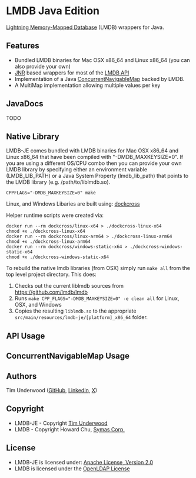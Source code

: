 LMDB Java Edition
=================

<a href="https://www.symas.com/mdb">Lightning Memory-Mapped Database</a> (LMDB) wrappers for Java.

Features
--------

* Bundled LMDB binaries for Mac OSX x86_64 and Linux x86_64 (you can also provide your own)
* <a href="https://github.com/jnr/jnr-ffi">JNR</a> based wrappers for most of the <a href="http://www.lmdb.tech/doc/group__mdb.html">LMDB API</a>
* Implementation of a Java <a href="https://docs.oracle.com/javase/8/docs/api/java/util/concurrent/ConcurrentNavigableMap.html">ConcurrentNavigableMap</a> backed by LMDB.
* A MultiMap implementation allowing multiple values per key

JavaDocs
--------

TODO

Native Library
--------------

LMDB-JE comes bundled with LMDB binaries for Mac OSX x86_64 and Linux x86_64 that have been compiled with "-DMDB_MAXKEYSIZE=0".  If you are using a different OS/CPU combo then you can provide your own LMDB library by specifying either an environment variable (LMDB_LIB_PATH) or a Java System Property (lmdb_lib_path) that points to the LMDB library (e.g. /path/to/liblmdb.so).

    CPPFLAGS="-DMDB_MAXKEYSIZE=0" make
    
Linux, and Windows Libaries are built using: [dockcross](https://github.com/dockcross/dockcross)

Helper runtime scripts were created via:

    docker run --rm dockcross/linux-x64 > ./dockcross-linux-x64
    chmod +x ./dockcross-linux-x64
    docker run --rm dockcross/linux-arm64 > ./dockcross-linux-arm64
    chmod +x ./dockcross-linux-arm64
    docker run --rm dockcross/windows-static-x64 > ./dockcross-windows-static-x64
    chmod +x ./dockcross-windows-static-x64

To rebuild the native lmdb libraries (from OSX) simply run `make all` from the top level project directory.  This does:

1. Checks out the current liblmdb sources from https://github.com/lmdb/lmdb
2. Runs `make CPP_FLAGS="-DMDB_MAXKEYSIZE=0" -e clean all` for Linux, OSX, and Windows
3. Copies the resulting `liblmdb.so` to the appropriate `src/main/resources/lmdb-je/[platform]_x86_64` folder.

API Usage
---------


ConcurrentNavigableMap Usage
----------------------------


Authors
-------

Tim Underwood (<a href="https://github.com/tpunder" rel="author">GitHub</a>, <a href="https://www.linkedin.com/in/tpunder" rel="author">LinkedIn</a>, <a href="https://x.com/tpunder" rel="author">X</a>)

Copyright
---------

* LMDB-JE - Copyright [Tim Underwood](https://www.tpunder.com/)
* LMDB - Copyright Howard Chu, [Symas Corp.](https://www.symas.com/)

License
-------

* LMDB-JE is licensed under: [Apache License, Version 2.0](http://www.apache.org/licenses/LICENSE-2.0.txt)
* LMDB is licensed under the [OpenLDAP License](http://www.openldap.org/software/release/license.html)
